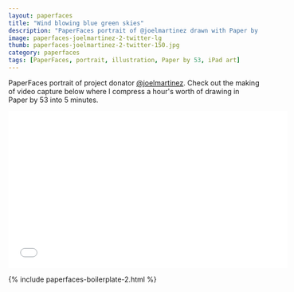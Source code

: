 ```yaml
---
layout: paperfaces
title: "Wind blowing blue green skies"
description: "PaperFaces portrait of @joelmartinez drawn with Paper by 53 on an iPad."
image: paperfaces-joelmartinez-2-twitter-lg
thumb: paperfaces-joelmartinez-2-twitter-150.jpg
category: paperfaces
tags: [PaperFaces, portrait, illustration, Paper by 53, iPad art]
---
```


PaperFaces portrait of project donator [@joelmartinez](http://twitter.com/joelmartinez). Check out the making of video capture below where I compress a hour's worth of drawing in Paper by 53 into 5 minutes.

<iframe width="560" height="315" src="//www.youtube.com/embed/WjmQYBgHjFI" frameborder="0"> </iframe>

{% include paperfaces-boilerplate-2.html %}